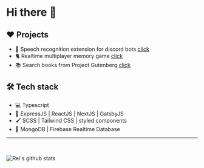 # Hi there 👋

## ❤ Projects

- 🎤 Speech recognition extension for discord bots [click](https://github.com/Rei-x/discord-speech-recognition)
- 🐈 Realtime multiplayer memory game [click](https://github.com/Rei-x/memory-game)
- 📚 Search books from Project Gutenberg [click](https://github.com/Rei-x/my-book)

## 🛠 Tech stack

- 💻 Typescript
- 📶 ExpressJS | ReactJS | NextJS | GatsbyJS
- 🖌 SCSS | Tailwind CSS | styled components
- 🚪 MongoDB | Firebase Realtime Database

<hr>
<br>

![Rei's github stats](https://readme-stats-rei-x.vercel.app/api?username=rei-x&&show_icons=true&title_color=ffffff&icon_color=48cbe8&text_color=daf7dc&bg_color=151515)
